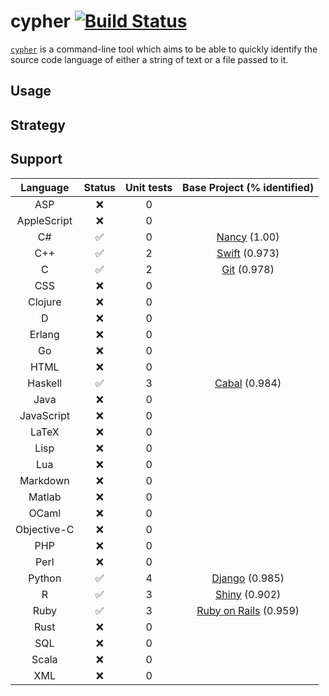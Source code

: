 # cypher [![Build Status](https://travis-ci.org/jdkato/cypher.svg?branch=master)](https://travis-ci.org/jdkato/cypher)

[`cypher`](https://en.wikipedia.org/wiki/Cypher_(Marvel_Comics)) is a command-line tool which aims to be able to quickly identify the source code language of either a string of text or a file passed to it.

## Usage

## Strategy

## Support

|   Language    |       Status          |      Unit tests   | Base Project (% identified)   |
|:-----------:  |:------------------:   |:---------------:  |:---------------------------:  |
|     ASP       |         :x:           |        0          |                               |
| AppleScript   |         :x:           |        0          |                               |
|      C#       | :white_check_mark:    |        0          | [Nancy](https://github.com/NancyFx/Nancy.git) (1.00)                             |
|     C++       | :white_check_mark:    |        2          | [Swift](https://github.com/apple/swift) (0.973)          |
|      C        | :white_check_mark:    |        2          | [Git](https://github.com/git/git) (0.978)            |
|     CSS       |         :x:           |        0          |                               |
|   Clojure     |         :x:           |        0          |                               |
|      D        |         :x:           |        0          |                               |
|    Erlang     |         :x:           |        0          |                               |
|      Go       |         :x:           |        0          |                               |
|     HTML      |         :x:           |        0          |                               |
|   Haskell     | :white_check_mark:    |        3          | [Cabal](https://github.com/haskell/cabal) (0.984)          |
|     Java      |         :x:           |        0          |                               |
|  JavaScript   |         :x:           |        0          |                               |
|    LaTeX      |         :x:           |        0          |                               |
|     Lisp      |         :x:           |        0          |                               |
|     Lua       |         :x:           |        0          |                               |
|   Markdown    |         :x:           |        0          |                               |
|    Matlab     |         :x:           |        0          |                               |
|    OCaml      |         :x:           |        0          |                               |
| Objective-C   |         :x:           |        0          |                               |
|     PHP       |         :x:           |        0          |                               |
|     Perl      |         :x:           |        0          |                               |
|    Python     | :white_check_mark:    |        4          | [Django](https://github.com/django/django) (0.985)            |
|      R        | :white_check_mark:    |        3          | [Shiny](https://github.com/rstudio/shiny) (0.902)             |
|     Ruby      | :white_check_mark:    |        3          | [Ruby on Rails](https://github.com/rails/rails) (0.959)          |
|     Rust      |         :x:           |        0          |                               |
|     SQL       |         :x:           |        0          |                               |
|    Scala      |         :x:           |        0          |                               |
|     XML       |         :x:           |        0          |                               |
